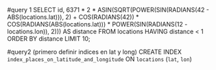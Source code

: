 #query 1
SELECT id, 6371 * 2 * ASIN(SQRT(POWER(SIN(RADIANS(42 - ABS(locations.lat))), 2) + COS(RADIANS(42)) * COS(RADIANS(ABS(locations.lat))) * POWER(SIN(RADIANS(12 - locations.lon)), 2))) AS distance FROM locations HAVING distance < 1 ORDER BY distance LIMIT 10;

#query2 (primero definir indices en lat y long)
CREATE INDEX `index_places_on_latitude_and_longitude` ON `locations` (`lat`, `lon`)
